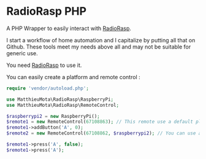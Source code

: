 # RadioRasp PHP

A PHP Wrapper to easily interact with [RadioRasp](https://github.com/MatthieuMota/RadioRasp).

I start a workflow of home automation and I capitalize by putting all that on Github. These tools meet my needs above all and may not be suitable for generic use.

You need [RadioRasp](https://github.com/MatthieuMota/RadioRasp) to use it.

You can easily create a platform and remote control :

```php
require 'vendor/autoload.php';

use MatthieuMota\RadioRasp\RaspberryPi;
use MatthieuMota\RadioRasp\RemoteControl;

$raspberrypi2 = new RaspberryPi();
$remote1 = new RemoteControl(67108863); // This remote use a default platform based on Raspberry Pi 1
$remote1->addButton('A', 0);
$remote2 = new RemoteControl(67108862, $raspberrypi2); // You can use a specific Platform define before

$remote1->press('A', false);
$remote1->press('A');
```
